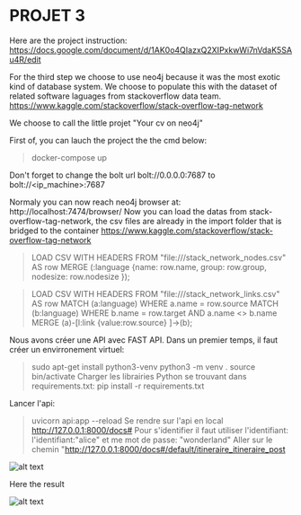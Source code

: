 # PROJET 3

Here are the project instruction: 
 https://docs.google.com/document/d/1AK0o4QIazxQ2XIPxkwWi7nVdaK5SAu4R/edit

For the third step we choose to use neo4j because it was the most exotic kind of database system. 
 We choose to populate this with the dataset of related software laguages from stackoverflow data team. 
https://www.kaggle.com/stackoverflow/stack-overflow-tag-network

We choose to call the little projet "Your cv on neo4j"

First of, you can lauch the project the the cmd below: 
>docker-compose up

Don't forget to change the bolt url bolt://0.0.0.0:7687 to  bolt://<ip_machine>:7687

Normaly you can now reach neo4j browser at: http://localhost:7474/browser/
Now you can load the datas from  stack-overflow-tag-network, the csv files are already in the import folder that is bridged to the container
https://www.kaggle.com/stackoverflow/stack-overflow-tag-network

>LOAD CSV WITH HEADERS FROM "file:///stack_network_nodes.csv" AS row 
>MERGE (:language {name: row.name, 
>                    group: row.group, 
>                    nodesize: row.nodesize });

>LOAD CSV WITH HEADERS FROM "file:///stack_network_links.csv" AS row 
>MATCH (a:language) WHERE a.name = row.source 
>MATCH (b:language) WHERE b.name = row.target AND a.name <> b.name
>MERGE (a)-[l:link {value:row.source} ]->(b);


Nous avons créer une API avec  FAST API. 
Dans un premier temps, il faut créer un envirronement virtuel: 
>sudo apt-get install python3-venv
>python3 -m venv .
>source bin/activate
Charger les librairies Python se trouvant dans requirements.txt:
> pip install -r requirements.txt

Lancer l'api:
> uvicorn api:app --reload
Se rendre sur l'api en local
>http://127.0.0.1:8000/docs#
Pour s'identifier il faut utiliser l'identifiant: 
>l'identifiant:"alice" et me mot de passe: "wonderland"
Aller sur le chemin 
>"http://127.0.0.1:8000/docs#/default/itineraire_itineraire_post


![alt text](https://github.com/IDRIMalek/Projet3/blob/main/example.png?raw=true)

Here the result

![alt text](https://github.com/IDRIMalek/Projet3/blob/main/example2.png?raw=true)
